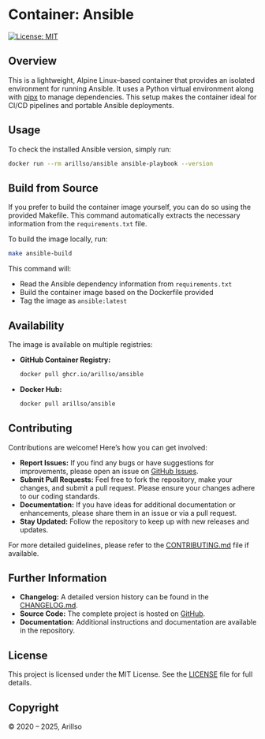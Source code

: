 # Container: Ansible

[![License: MIT](https://img.shields.io/github/license/arillso/docker.ansible?style=popout-square)](LICENSE)

## Overview

This is a lightweight, Alpine Linux–based container that provides an isolated environment for running Ansible. It uses a
Python virtual environment along with [pipx](https://github.com/pipxproject/pipx) to manage dependencies. This setup
makes the container ideal for CI/CD pipelines and portable Ansible deployments.

## Usage

To check the installed Ansible version, simply run:

```bash
docker run --rm arillso/ansible ansible-playbook --version
```

## Build from Source

If you prefer to build the container image yourself, you can do so using the provided Makefile. This command
automatically extracts the necessary information from the `requirements.txt` file.

To build the image locally, run:

```bash
make ansible-build
```

This command will:

- Read the Ansible dependency information from `requirements.txt`
- Build the container image based on the Dockerfile provided
- Tag the image as `ansible:latest`

## Availability

The image is available on multiple registries:

- **GitHub Container Registry:**

  ```bash
  docker pull ghcr.io/arillso/ansible
  ```

- **Docker Hub:**

  ```bash
  docker pull arillso/ansible
  ```

## Contributing

Contributions are welcome! Here’s how you can get involved:

- **Report Issues:** If you find any bugs or have suggestions for improvements, please open an issue on
  [GitHub Issues](https://github.com/arillso/docker.ansible/issues).
- **Submit Pull Requests:** Feel free to fork the repository, make your changes, and submit a pull request. Please
  ensure your changes adhere to our coding standards.
- **Documentation:** If you have ideas for additional documentation or enhancements, please share them in an issue or
  via a pull request.
- **Stay Updated:** Follow the repository to keep up with new releases and updates.

For more detailed guidelines, please refer to the [CONTRIBUTING.md](CONTRIBUTING.md) file if available.

## Further Information

- **Changelog:** A detailed version history can be found in the [CHANGELOG.md](CHANGELOG.md).
- **Source Code:** The complete project is hosted on [GitHub](https://github.com/arillso/docker.ansible).
- **Documentation:** Additional instructions and documentation are available in the repository.

## License

This project is licensed under the MIT License. See the [LICENSE](LICENSE) file for full details.

## Copyright

© 2020 – 2025, Arillso
